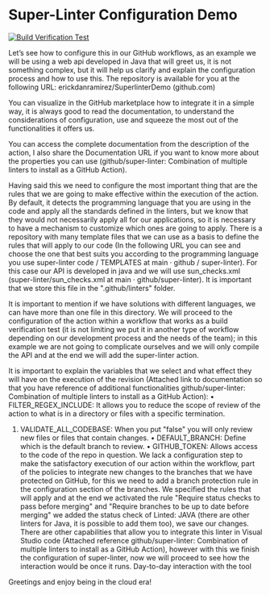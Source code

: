 # Super-Linter Configuration Demo

[![Build Verification Test](https://github.com/erickdanramirez/SuperlinterDemo/actions/workflows/bvt.yml/badge.svg)](https://github.com/erickdanramirez/SuperlinterDemo/actions/workflows/bvt.yml)


Let’s see how to configure this in our GitHub workflows, as an example we will be using a web api developed in Java that will greet us, it is not something complex, but it will help us clarify and explain the configuration process and how to use this. 
The repository is available for you at the following URL: erickdanramirez/SuperlinterDemo (github.com)

You can visualize in the GitHub marketplace how to integrate it in a simple way, it is always good to read the documentation, to understand the considerations of configuration, use and squeeze the most out of the functionalities it offers us.
 
You can access the complete documentation from the description of the action, I also share the Documentation URL if you want to know more about the properties you can use (github/super-linter: Combination of multiple linters to install as a GitHub Action). 
 
Having said this we need to configure the most important thing that are the rules that we are going to make effective within the execution of the action. By default, it detects the programming language that you are using in the code and apply all the standards defined in the linters, but we know that they would not necessarily apply all for our applications, so it is necessary to have a mechanism to customize which ones are going to apply. 
There is a repository with many template files that we can use as a basis to define the rules that will apply to our code (In the following URL you can see and choose the one that best suits you according to the programming language you use super-linter code / TEMPLATES at main · github / super-linter).   For this case our API is developed in java and we will use sun_checks.xml (super-linter/sun_checks.xml at main · github/super-linter). It is important that we store this file in the ".github/linters" folder.
 
It is important to mention if we have solutions with different languages, we can have more than one file in this directory. 
We will proceed to the configuration of the action within a workflow that works as a build verification test (it is not limiting we put it in another type of workflow depending on our development process and the needs of the team); in this example we are not going to complicate ourselves and we will only compile the API and at the end we will add the super-linter action. 
 
It is important to explain the variables that we select and what effect they will have on the execution of the revision (Attached link to documentation so that you have reference of additional functionalities github/super-linter: Combination of multiple linters to install as a GitHub Action): 
•	FILTER_REGEX_INCLUDE:  It allows you to reduce the scope of review of the action to what is in a directory or files with a specific termination.
1.	VALIDATE_ALL_CODEBASE: When you put "false" you will only review new files or files that contain changes. 
•	DEFAULT_BRANCH: Define which is the default branch to review.
•	GITHUB_TOKEN: Allows access to the code of the repo in question.
We lack a configuration step to make the satisfactory execution of our action within the workflow, part of the policies to integrate new changes to the branches that we have protected on GitHub, for this we need to add a branch protection rule in the configuration section of the branches.
We specified the rules that will apply and at the end we activated the rule "Require status checks to pass before merging" and "Require branches to be up to date before merging" we added the status check of Linted: JAVA (there are other linters for Java, it is possible to add them too), we save our changes.
There are other capabilities that allow you to integrate this linter in Visual Studio code (Attached reference github/super-linter: Combination of multiple linters to install as a GitHub Action), however with this we finish the configuration of super-linter, now we will proceed to see how the interaction would be once it runs. 
Day-to-day interaction with the tool

Greetings and enjoy being in the cloud era! 
